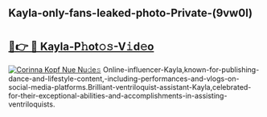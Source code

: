 ## Kayla-only-fans​-leaked-photo​-Private-(9vw0l)


# <h2><a href="https://mediaupload.pro?title=Kayla&ref=git">🔗👉 🔴 Kayla-P𝚑ot𝚘𝚜-V𝚒d𝚎o</a></h2>

[![Corinna Kopf Nue Nu𝚍e𝚜](https://i.imgur.com/0qMVB7G.gif)](https://mediaupload.pro?title=Kayla&ref=git)
Online-influencer-Kayla,known-for-publishing-dance-and-lifestyle-content,-including-performances-and-vlogs-on-social-media-platforms.Brilliant-ventriloquist-assistant-Kayla,celebrated-for-their-exceptional-abilities-and-accomplishments-in-assisting-ventriloquists.  